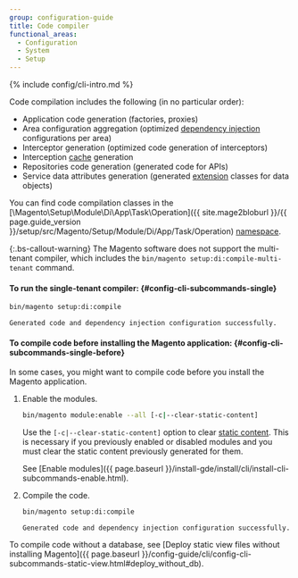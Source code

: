 ```yaml
---
group: configuration-guide
title: Code compiler
functional_areas:
  - Configuration
  - System
  - Setup
---
```


{% include config/cli-intro.md %}

Code compilation includes the following (in no particular order):

-  Application code generation (factories, proxies)
-  Area configuration aggregation (optimized [dependency injection](https://glossary.magento.com/dependency-injection) configurations per area)
-  Interceptor generation (optimized code generation of interceptors)
-  Interception [cache](https://glossary.magento.com/cache) generation
-  Repositories code generation (generated code for APIs)
-  Service data attributes generation (generated [extension](https://glossary.magento.com/extension) classes for data objects)

You can find code compilation classes in the [\Magento\Setup\Module\Di\App\Task\Operation]({{ site.mage2bloburl }}/{{ page.guide_version }}/setup/src/Magento/Setup/Module/Di/App/Task/Operation) [namespace](https://glossary.magento.com/namespace).

{:.bs-callout-warning}
The Magento software does not support the multi-tenant compiler, which includes the `bin/magento setup:di:compile-multi-tenant` command.

#### To run the single-tenant compiler: {#config-cli-subcommands-single}

```bash
bin/magento setup:di:compile
```

```terminal
Generated code and dependency injection configuration successfully.
```

#### To compile code before installing the Magento application: {#config-cli-subcommands-single-before}

In some cases, you might want to compile code before you install the Magento application.

1. Enable the modules.

    ```bash
    bin/magento module:enable --all [-c|--clear-static-content]
    ```

    Use the `[-c|--clear-static-content]` option to clear [static content](https://glossary.magento.com/static-content). This is necessary if you previously enabled or disabled modules and you must clear the static content previously generated for them.

    See [Enable modules]({{ page.baseurl }}/install-gde/install/cli/install-cli-subcommands-enable.html).

1. Compile the code.

    ```bash
    bin/magento setup:di:compile
    ```

    ```terminal
    Generated code and dependency injection configuration successfully.
    ```

To compile code without a database, see [Deploy static view files without installing Magento]({{ page.baseurl }}/config-guide/cli/config-cli-subcommands-static-view.html#deploy_without_db).
